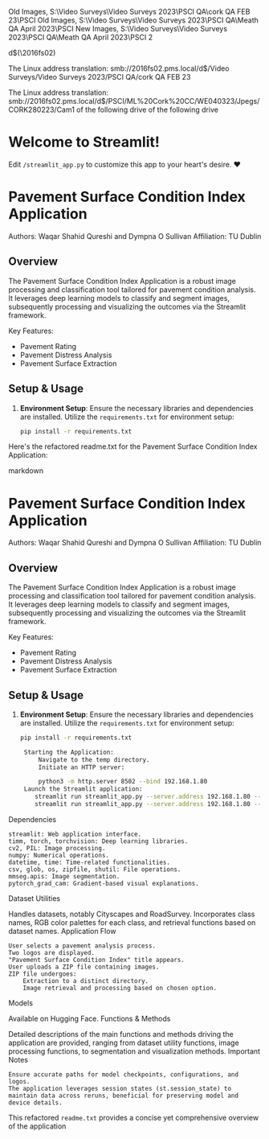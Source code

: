 Old Images, S:\Video Surveys\Video Surveys 2023\PSCI QA\cork QA FEB 23\PSCI
Old Images, S:\Video Surveys\Video Surveys 2023\PSCI QA\Meath QA April 2023\PSCI
New Images, S:\Video Surveys\Video Surveys 2023\PSCI QA\Meath QA April 2023\PSCI 2

d$(\\2016fs02)

The Linux address translation: smb://2016fs02.pms.local/d$/Video Surveys/Video Surveys 2023/PSCI QA/cork QA FEB 23

The Linux address translation: smb://2016fs02.pms.local/d$/PSCI/ML%20Cork%20CC/WE040323/Jpegs/CORK280223/Cam1
of the following drive
of the following drive


# Welcome to Streamlit!

Edit `/streamlit_app.py` to customize this app to your heart's desire. :heart:

Pavement Surface Condition Index Application
=============================================

Authors: Waqar Shahid Qureshi and Dympna O Sullivan
Affiliation: TU Dublin

Overview
--------
The Pavement Surface Condition Index Application is a robust image processing and classification tool tailored for pavement condition analysis. It leverages deep learning models to classify and segment images, subsequently processing and visualizing the outcomes via the Streamlit framework.

Key Features:
- Pavement Rating
- Pavement Distress Analysis
- Pavement Surface Extraction

Setup & Usage
-------------
1. **Environment Setup**:
   Ensure the necessary libraries and dependencies are installed. Utilize the `requirements.txt` for environment setup:
   ```bash
   pip install -r requirements.txt

Here's the refactored readme.txt for the Pavement Surface Condition Index Application:

markdown

Pavement Surface Condition Index Application
=============================================

Authors: Waqar Shahid Qureshi and Dympna O Sullivan
Affiliation: TU Dublin

Overview
--------
The Pavement Surface Condition Index Application is a robust image processing and classification tool tailored for pavement condition analysis. It leverages deep learning models to classify and segment images, subsequently processing and visualizing the outcomes via the Streamlit framework.

Key Features:
- Pavement Rating
- Pavement Distress Analysis
- Pavement Surface Extraction

Setup & Usage
-------------
1. **Environment Setup**:
   Ensure the necessary libraries and dependencies are installed. Utilize the `requirements.txt` for environment setup:
   ```bash
   pip install -r requirements.txt

    Starting the Application:
        Navigate to the temp directory.
        Initiate an HTTP server:

        python3 -m http.server 8502 --bind 192.168.1.80
    Launch the Streamlit application:
       streamlit run streamlit_app.py --server.address 192.168.1.80 --server.port 8503
       streamlit run streamlit_app.py --server.address 192.168.1.80 --server.port 8503 --server.maxUploadSize=2000
Dependencies

    streamlit: Web application interface.
    timm, torch, torchvision: Deep learning libraries.
    cv2, PIL: Image processing.
    numpy: Numerical operations.
    datetime, time: Time-related functionalities.
    csv, glob, os, zipfile, shutil: File operations.
    mmseg.apis: Image segmentation.
    pytorch_grad_cam: Gradient-based visual explanations.

Dataset Utilities

Handles datasets, notably Cityscapes and RoadSurvey. Incorporates class names, RGB color palettes for each class, and retrieval functions based on dataset names.
Application Flow

    User selects a pavement analysis process.
    Two logos are displayed.
    "Pavement Surface Condition Index" title appears.
    User uploads a ZIP file containing images.
    ZIP file undergoes:
        Extraction to a distinct directory.
        Image retrieval and processing based on chosen option.

Models

Available on Hugging Face.
Functions & Methods

Detailed descriptions of the main functions and methods driving the application are provided, ranging from dataset utility functions, image processing functions, to segmentation and visualization methods.
Important Notes

    Ensure accurate paths for model checkpoints, configurations, and logos.
    The application leverages session states (st.session_state) to maintain data across reruns, beneficial for preserving model and device details.


This refactored `readme.txt` provides a concise yet comprehensive overview of the application




